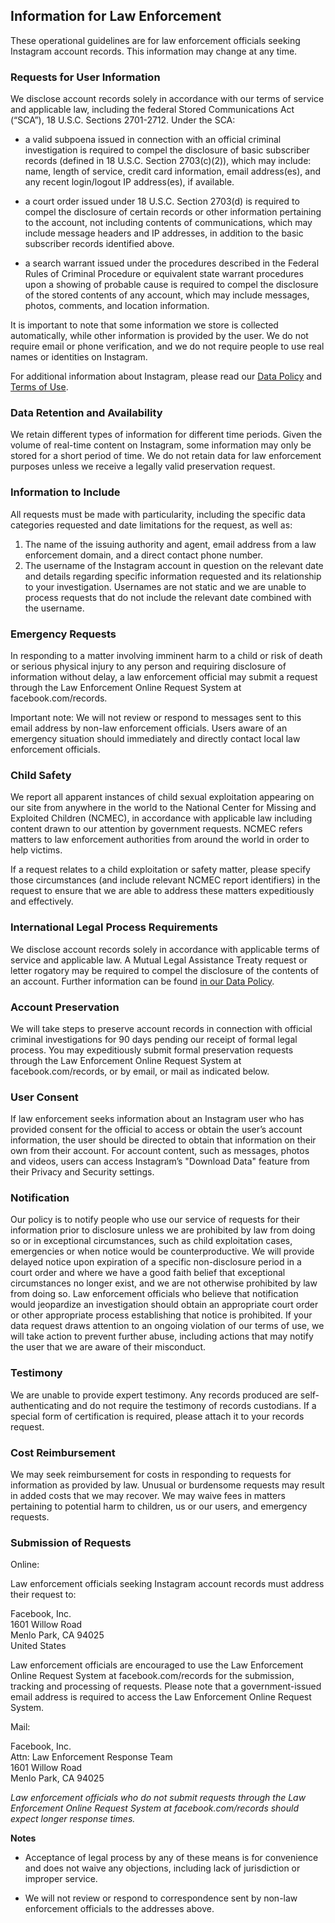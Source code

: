 Information for Law Enforcement
-------------------------------

These operational guidelines are for law enforcement officials seeking Instagram account records. This information may change at any time.

### Requests for User Information

We disclose account records solely in accordance with our terms of service and applicable law, including the federal Stored Communications Act (“SCA”), 18 U.S.C. Sections 2701-2712. Under the SCA:

*   a valid subpoena issued in connection with an official criminal investigation is required to compel the disclosure of basic subscriber records (defined in 18 U.S.C. Section 2703(c)(2)), which may include: name, length of service, credit card information, email address(es), and any recent login/logout IP address(es), if available.
    
*   a court order issued under 18 U.S.C. Section 2703(d) is required to compel the disclosure of certain records or other information pertaining to the account, not including contents of communications, which may include message headers and IP addresses, in addition to the basic subscriber records identified above.
    
*   a search warrant issued under the procedures described in the Federal Rules of Criminal Procedure or equivalent state warrant procedures upon a showing of probable cause is required to compel the disclosure of the stored contents of any account, which may include messages, photos, comments, and location information.
    

It is important to note that some information we store is collected automatically, while other information is provided by the user. We do not require email or phone verification, and we do not require people to use real names or identities on Instagram.

For additional information about Instagram, please read our [Data Policy](http://help.instagram.com/519522125107875?helpref=page_content) and [Terms of Use](http://help.instagram.com/581066165581870?helpref=page_content).

### Data Retention and Availability

We retain different types of information for different time periods. Given the volume of real-time content on Instagram, some information may only be stored for a short period of time. We do not retain data for law enforcement purposes unless we receive a legally valid preservation request.

### Information to Include

All requests must be made with particularity, including the specific data categories requested and date limitations for the request, as well as:

1.  The name of the issuing authority and agent, email address from a law enforcement domain, and a direct contact phone number.
2.  The username of the Instagram account in question on the relevant date and details regarding specific information requested and its relationship to your investigation. Usernames are not static and we are unable to process requests that do not include the relevant date combined with the username.

### Emergency Requests

In responding to a matter involving imminent harm to a child or risk of death or serious physical injury to any person and requiring disclosure of information without delay, a law enforcement official may submit a request through the Law Enforcement Online Request System at facebook.com/records.

Important note: We will not review or respond to messages sent to this email address by non-law enforcement officials. Users aware of an emergency situation should immediately and directly contact local law enforcement officials.

### Child Safety

We report all apparent instances of child sexual exploitation appearing on our site from anywhere in the world to the National Center for Missing and Exploited Children (NCMEC), in accordance with applicable law including content drawn to our attention by government requests. NCMEC refers matters to law enforcement authorities from around the world in order to help victims.

If a request relates to a child exploitation or safety matter, please specify those circumstances (and include relevant NCMEC report identifiers) in the request to ensure that we are able to address these matters expeditiously and effectively.

### International Legal Process Requirements

We disclose account records solely in accordance with applicable terms of service and applicable law. A Mutual Legal Assistance Treaty request or letter rogatory may be required to compel the disclosure of the contents of an account. Further information can be found [in our Data Policy](http://help.instagram.com/519522125107875?helpref=page_content).

### Account Preservation

We will take steps to preserve account records in connection with official criminal investigations for 90 days pending our receipt of formal legal process. You may expeditiously submit formal preservation requests through the Law Enforcement Online Request System at facebook.com/records, or by email, or mail as indicated below.

### User Consent

If law enforcement seeks information about an Instagram user who has provided consent for the official to access or obtain the user’s account information, the user should be directed to obtain that information on their own from their account. For account content, such as messages, photos and videos, users can access Instagram’s "Download Data" feature from their Privacy and Security settings.

### Notification

Our policy is to notify people who use our service of requests for their information prior to disclosure unless we are prohibited by law from doing so or in exceptional circumstances, such as child exploitation cases, emergencies or when notice would be counterproductive. We will provide delayed notice upon expiration of a specific non-disclosure period in a court order and where we have a good faith belief that exceptional circumstances no longer exist, and we are not otherwise prohibited by law from doing so. Law enforcement officials who believe that notification would jeopardize an investigation should obtain an appropriate court order or other appropriate process establishing that notice is prohibited. If your data request draws attention to an ongoing violation of our terms of use, we will take action to prevent further abuse, including actions that may notify the user that we are aware of their misconduct.

### Testimony

We are unable to provide expert testimony. Any records produced are self-authenticating and do not require the testimony of records custodians. If a special form of certification is required, please attach it to your records request.

### Cost Reimbursement

We may seek reimbursement for costs in responding to requests for information as provided by law. Unusual or burdensome requests may result in added costs that we may recover. We may waive fees in matters pertaining to potential harm to children, us or our users, and emergency requests.

### Submission of Requests

Online:

Law enforcement officials seeking Instagram account records must address their request to:

Facebook, Inc.  
1601 Willow Road  
Menlo Park, CA 94025  
United States

Law enforcement officials are encouraged to use the Law Enforcement Online Request System at facebook.com/records for the submission, tracking and processing of requests. Please note that a government-issued email address is required to access the Law Enforcement Online Request System.

Mail:

Facebook, Inc.  
Attn: Law Enforcement Response Team  
1601 Willow Road  
Menlo Park, CA 94025

_Law enforcement officials who do not submit requests through the Law Enforcement Online Request System at facebook.com/records should expect longer response times._

**Notes**

*   Acceptance of legal process by any of these means is for convenience and does not waive any objections, including lack of jurisdiction or improper service.
    
*   We will not review or respond to correspondence sent by non-law enforcement officials to the addresses above.